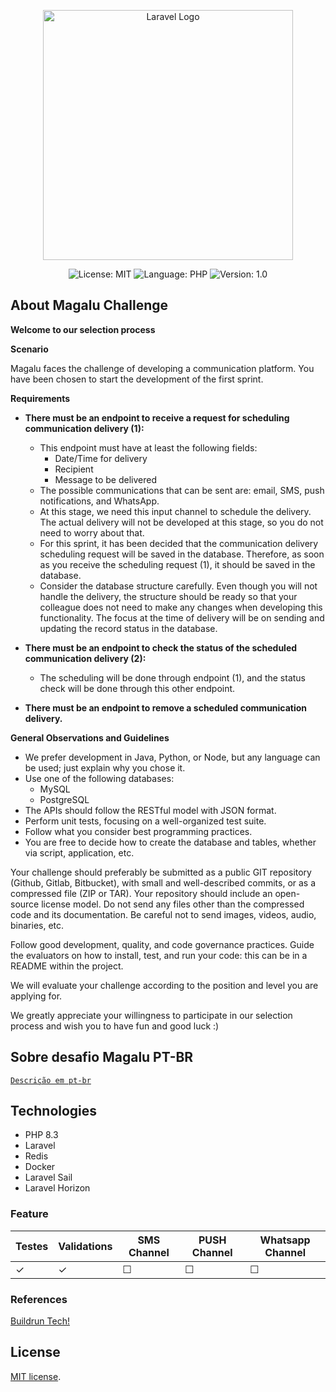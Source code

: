 <p align="center"><a href="https://laravel.com" target="_blank"><img src="https://saolucascontabilidade.com.br/wp-content/uploads/2023/10/Sem-titulo-13-1.jpg" width="400" alt="Laravel Logo"></a></p>

<p align="center">
    <img alt="License: MIT" src="https://img.shields.io/badge/license-MIT-%2304D361">
    <img alt="Language: PHP" src="https://img.shields.io/badge/language-java-green">
    <img alt="Version: 1.0" src="https://img.shields.io/badge/version-1.0-yellowgreen">
</p>

## About Magalu Challenge

**Welcome to our selection process**

**Scenario**

Magalu faces the challenge of developing a communication platform. You have been chosen to start the development of the first sprint.

**Requirements**

- **There must be an endpoint to receive a request for scheduling communication delivery (1):**
  - This endpoint must have at least the following fields:
    - Date/Time for delivery
    - Recipient
    - Message to be delivered
  - The possible communications that can be sent are: email, SMS, push notifications, and WhatsApp.
  - At this stage, we need this input channel to schedule the delivery. The actual delivery will not be developed at this stage, so you do not need to worry about that.
  - For this sprint, it has been decided that the communication delivery scheduling request will be saved in the database. Therefore, as soon as you receive the scheduling request (1), it should be saved in the database.
  - Consider the database structure carefully. Even though you will not handle the delivery, the structure should be ready so that your colleague does not need to make any changes when developing this functionality. The focus at the time of delivery will be on sending and updating the record status in the database.

- **There must be an endpoint to check the status of the scheduled communication delivery (2):**
  - The scheduling will be done through endpoint (1), and the status check will be done through this other endpoint.

- **There must be an endpoint to remove a scheduled communication delivery.**

**General Observations and Guidelines**

- We prefer development in Java, Python, or Node, but any language can be used; just explain why you chose it.
- Use one of the following databases:
  - MySQL
  - PostgreSQL
- The APIs should follow the RESTful model with JSON format.
- Perform unit tests, focusing on a well-organized test suite.
- Follow what you consider best programming practices.
- You are free to decide how to create the database and tables, whether via script, application, etc.

Your challenge should preferably be submitted as a public GIT repository (Github, Gitlab, Bitbucket), with small and well-described commits, or as a compressed file (ZIP or TAR). Your repository should include an open-source license model. Do not send any files other than the compressed code and its documentation. Be careful not to send images, videos, audio, binaries, etc.

Follow good development, quality, and code governance practices. Guide the evaluators on how to install, test, and run your code: this can be in a README within the project.

We will evaluate your challenge according to the position and level you are applying for.

We greatly appreciate your willingness to participate in our selection process and wish you to have fun and good luck :)

## Sobre desafio Magalu PT-BR

<code>[Descrição em pt-br](./ABOUT.md)</code>

## Technologies

- PHP 8.3
- Laravel
- Redis
- Docker
- Laravel Sail
- Laravel Horizon

### Feature

|Testes|Validations|SMS Channel|PUSH Channel| Whatsapp Channel|
|---|---|---|---|---|
|&check;|&check;|&#x2610;|&#x2610;|&#x2610;|

### References

[Buildrun Tech!](https://www.youtube.com/@buildrun-tech?sub_confirmation=1)

## License

[MIT license](https://opensource.org/licenses/MIT).
